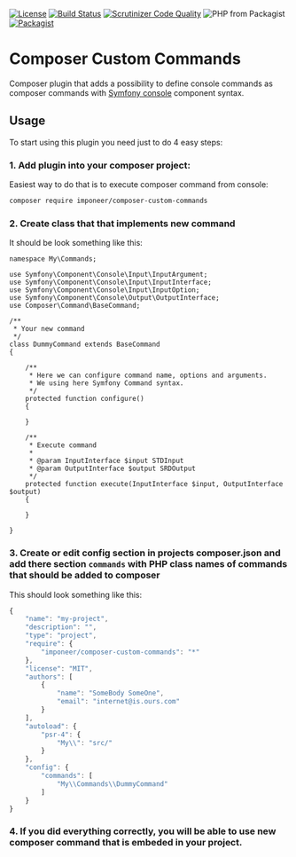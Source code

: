 [![License](https://img.shields.io/github/license/imponeer/composer-custom-commands.svg?maxAge=2592000)](LICENSE)
 [![Build Status](https://travis-ci.org/imponeer/composer-custom-commands.svg?branch=master)](https://travis-ci.org/imponeer/composer-custom-commands) [![Scrutinizer Code Quality](https://scrutinizer-ci.com/g/imponeer/composer-custom-commands/badges/quality-score.png)](https://scrutinizer-ci.com/g/imponeer/composer-custom-commands/) 
![PHP from Packagist](https://img.shields.io/packagist/php-v/imponeer/composer-custom-commands.svg) 
[![Packagist](https://img.shields.io/packagist/v/imponeer/composer-custom-commands.svg)](https://packagist.org/packages/imponeer/composer-custom-commands)

# Composer Custom Commands

Composer plugin that adds a possibility to define console commands as composer commands with [Symfony console](https://symfony.com/doc/current/components/console.html) component syntax.

## Usage

To start using this plugin you need just to do 4 easy steps:

### 1. Add plugin into your composer project:
 
Easiest way to do that is to execute composer command from console:

```bash
composer require imponeer/composer-custom-commands
```

### 2. Create class that that implements new command

It should be look something like this:
```php5
namespace My\Commands;

use Symfony\Component\Console\Input\InputArgument;
use Symfony\Component\Console\Input\InputInterface;
use Symfony\Component\Console\Input\InputOption;
use Symfony\Component\Console\Output\OutputInterface;
use Composer\Command\BaseCommand;

/**
 * Your new command
 */
class DummyCommand extends BaseCommand
{

	/**
	 * Here we can configure command name, options and arguments.
	 * We using here Symfony Command syntax.
	 */
	protected function configure()
	{

	}

	/**
	 * Execute command
	 *
	 * @param InputInterface $input STDInput
	 * @param OutputInterface $output SRDOutput
	 */
	protected function execute(InputInterface $input, OutputInterface $output)
	{

	}

}
```

### 3. Create or edit config section in projects composer.json and add there section `commands` with PHP class names of commands that should be added to composer

This should look something like this:
```javascript
{
	"name": "my-project",
	"description": "",
	"type": "project",
	"require": {
		"imponeer/composer-custom-commands": "*"
	},
	"license": "MIT",
	"authors": [
		{
			"name": "SomeBody SomeOne",
			"email": "internet@is.ours.com"
		}
	],
	"autoload": {
		"psr-4": {
			"My\\": "src/"
		}
	},
	"config": {
		"commands": [
			"My\\Commands\\DummyCommand"
		]
	}
}
```

### 4. If you did everything correctly, you will be able to use new composer command that is embeded in your project.
